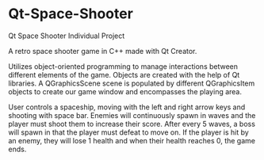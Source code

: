 # Qt-Space-Shooter
Qt Space Shooter Individual Project

A retro space shooter game in C++ made with Qt Creator.

Utilizes object-oriented programming to manage interactions between different elements of the game. Objects are created with the help of Qt libraries. A QGraphicsScene scene is populated by different QGraphicsItem objects to create our game window and encompasses the playing area.

User controls a spaceship, moving with the left and right arrow keys and shooting with space bar. Enemies will continuously spawn in waves and the player must shoot them to increase their score. After every 5 waves, a boss will spawn in that the player must defeat to move on. If the player is hit by an enemy, they will lose 1 health and when their health reaches 0, the game ends. 
